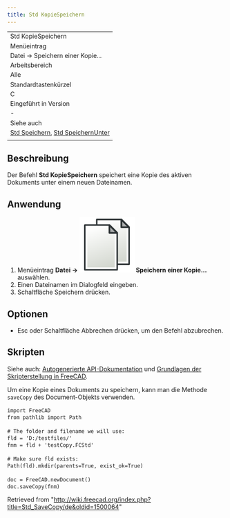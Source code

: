 ```yaml
---
title: Std KopieSpeichern
---
```


|                                                                                                   |
| ------------------------------------------------------------------------------------------------- |
| Std KopieSpeichern                                                                                |
| Menüeintrag                                                                                       |
| Datei → Speichern einer Kopie...                                                                  |
| Arbeitsbereich                                                                                    |
| Alle                                                                                              |
| Standardtastenkürzel                                                                              |
| C                                                                                                 |
| Eingeführt in Version                                                                             |
| -                                                                                                 |
| Siehe auch                                                                                        |
| [Std Speichern](/Std_Save/de "Std Save/de"), [Std SpeichernUnter](/Std_SaveAs/de "Std SaveAs/de") |
|                                                                                                   |

## Beschreibung

Der Befehl **Std KopieSpeichern** speichert eine Kopie des aktiven Dokuments unter einem neuen Dateinamen.

## Anwendung

1. Menüeintrag **Datei → ![](/src/assets/images/Std_SaveCopy.svg) Speichern einer Kopie...** auswählen.
2. Einen Dateinamen im Dialogfeld eingeben.
3. Schaltfläche Speichern drücken.

## Optionen

- Esc oder Schaltfläche Abbrechen drücken, um den Befehl abzubrechen.

## Skripten

Siehe auch: [Autogenerierte API-Dokumentation](https://freecad.github.io/SourceDoc/) und [Grundlagen der Skripterstellung in FreeCAD](/FreeCAD_Scripting_Basics/de "FreeCAD Scripting Basics/de").

Um eine Kopie eines Dokuments zu speichern, kann man die Methode `saveCopy` des Document-Objekts verwenden.

```
import FreeCAD
from pathlib import Path

# The folder and filename we will use:
fld = 'D:/testfiles/'
fnm = fld + 'testCopy.FCStd'

# Make sure fld exists:
Path(fld).mkdir(parents=True, exist_ok=True)

doc = FreeCAD.newDocument()
doc.saveCopy(fnm)

```

Retrieved from "<http://wiki.freecad.org/index.php?title=Std_SaveCopy/de&oldid=1500064>"
